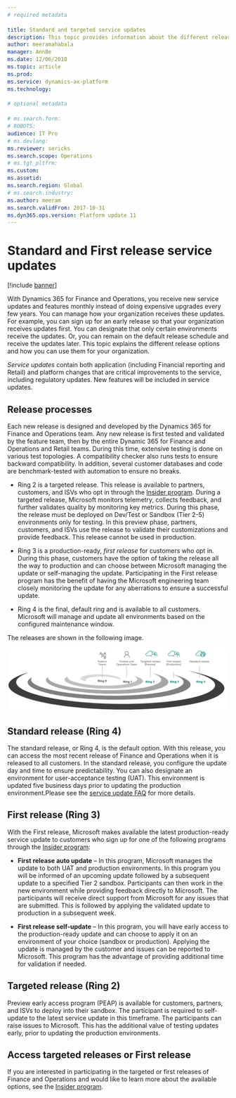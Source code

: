 ```yaml
---
# required metadata

title: Standard and targeted service updates
description: This topic provides information about the different release options for Microsoft Dynamics 365 for Finance and Operations.
author: meeramahabala
manager: AnnBe
ms.date: 12/06/2018
ms.topic: article
ms.prod: 
ms.service: dynamics-ax-platform
ms.technology: 

# optional metadata

# ms.search.form: 
# ROBOTS: 
audience: IT Pro
# ms.devlang: 
ms.reviewer: sericks
ms.search.scope: Operations
# ms.tgt_pltfrm: 
ms.custom: 
ms.assetid: 
ms.search.region: Global
# ms.search.industry: 
ms.author: meeram
ms.search.validFrom: 2017-10-31
ms.dyn365.ops.version: Platform update 11
---
```


# Standard and First release service updates

[!include [banner](../includes/banner.md)]

With Dynamics 365 for Finance and Operations, you receive new service updates and features monthly instead of doing expensive upgrades every few years. You can manage how your organization receives these updates. For example, you can sign up for an early release so that your organization receives updates first. You can designate that only certain environments receive the updates. Or, you can remain on the default release schedule and receive the updates later. This topic explains the different release options and how you can use them for your organization.

*Service updates* contain both application (including Financial reporting and Retail) and platform changes that are critical improvements to the service, including regulatory updates. New features will be included in service updates. 

## Release processes
Each new release is designed and developed by the Dynamics 365 for Finance and Operations team. Any new release is first tested and validated by the feature team, then by the entire Dynamic 365 for Finance and Operations and Retail teams. During this time, extensive testing is done on various test topologies. A compatibility checker also runs tests to ensure backward compatibility. In addition, several customer databases and code are benchmark-tested with automation to ensure no breaks.

- Ring 2 is a targeted release. This release is available to partners, customers, and ISVs who opt in through the [Insider program](https://experience.dynamics.com/). During a targeted release, Microsoft monitors telemetry, collects feedback, and further validates quality by monitoring key metrics. During this phase, the release must be deployed on Dev/Test or Sandbox (Tier 2-5) environments only for testing. In this preview phase, partners, customers, and ISVs use the release to validate their customizations and provide feedback. This release cannot be used in production.

- Ring 3 is a production-ready, *first release* for customers who opt in. During this phase, customers have the option of taking the release all the way to production and can choose between Microsoft managing the update or self-managing the update. Participating in the First release program has the benefit of having the Microsoft engineering team closely monitoring the update for any aberrations to ensure a successful update.

- Ring 4 is the final, default ring and is available to all customers. Microsoft will manage and update all environments based on the configured maintenance window.

The releases are shown in the following image.

![release process](media/release-process.png)

## Standard release (Ring 4)
The standard release, or Ring 4, is the default option. With this release, you can access the most recent release of Finance and Operations when it is released to all customers. In the standard release, you configure the update day and time to ensure predictability. You can also designate an environment for user-acceptance testing (UAT). This environment is updated five business days prior to updating the production environment.Please see the [service update FAQ](https://docs.microsoft.com/en-us/dynamics365/unified-operations/fin-and-ops/get-started/one-version) for more details.

## First release (Ring 3)
With the First release, Microsoft makes available the latest production-ready service update to customers who sign up for one of the following programs through the [Insider program](https://experience.dynamics.com/):

- **First release auto update** – In this program, Microsoft manages the update to both UAT and production environments. In this program you will be informed of an upcoming update followed by a subsequent update to a specified Tier 2 sandbox. Participants can then work in the new environment while providing feedback directly to Microsoft. The participants will receive direct support from Microsoft for any issues that are submitted. This is followed by applying the validated update to production in a subsequent week. 

- **First release self-update** – In this program, you will have early access to the production-ready update and can choose to apply it on an environment of your choice (sandbox or production). Applying the update is managed by the customer and issues can be reported to Microsoft. This program has the advantage of providing additional time for validation if needed. 

## Targeted release (Ring 2)
Preview early access program (PEAP) is available for customers, partners, and ISVs to deploy into their sandbox. The participant is required to self-update to the latest service update in this timeframe. The participants can raise issues to Microsoft. This has the additional value of testing updates early, prior to updating the production environments.

## Access targeted releases or First release 
If you are interested in participating in the targeted or first releases of Finance and Operations and would like to learn more about the available options, see the [Insider program](https://experience.dynamics.com/).
